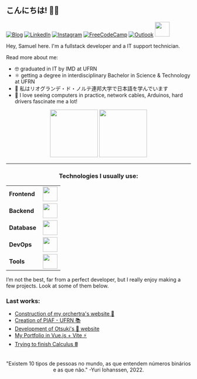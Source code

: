 ## こんにちは! 👋🏽

[![Blog](https://img.shields.io/badge/website-000000?style=for-the-badge&logo=About.me&logoColor=white)](https://fsbm.vercel.app)
[![LinkedIn](https://img.shields.io/badge/LinkedIn-0077B5?style=for-the-badge&logo=linkedin&logoColor=white)](https://www.linkedin.com/in/felipe-sbm/)
[![Instagram](https://img.shields.io/badge/Instagram-E4405F?style=for-the-badge&logo=instagram&logoColor=white)](https://instagram.com/felipe_sbm)
[![FreeCodeCamp](https://img.shields.io/badge/Freecodecamp-%23123.svg?&style=for-the-badge&logo=freecodecamp&logoColor=green)](https://www.freecodecamp.org/Felipe_SBM)
[![Outlook](https://img.shields.io/badge/Microsoft_Outlook-0078D4?style=for-the-badge&logo=microsoft-outlook&logoColor=white)](mailto:felipe.sbm@icloud.com)
<img height="40cm" src="https://media.tenor.com/REjeyuOJ2jEAAAAi/%D0%BA%D0%BE%D0%BB%D0%BE%D0%B1%D0%BE%D0%BAicq-emoji.gif">

<p font-size="14px">Hey, Samuel here. I'm a fullstack developer and a IT support technician.</p>
<p font-size="7px">Read more about me:</p>

  - 🤓 graduated in IT by IMD at UFRN
  - ⚛️ getting a degree in interdisciplinary Bachelor in Science & Technology at UFRN
  - 🔰 私はリオグランデ・ド・ノルテ連邦大学で日本語を学んでいます
  - 🤔 I love seeing computers in practice, network cables, Arduinos, hard drivers fascinate me a lot!

<div align="center"
  <a href="https://github.com/felipe-sbm">
  <img height="130em" src="https://github-readme-stats.vercel.app/api?username=felipe-sbm&show_icons=true&theme=graywhite&include_all_commits=true&count_private=true"/>
  <img height="130em" src="https://github-readme-stats.vercel.app/api/top-langs/?username=felipe-sbm&layout=compact&langs_count=8&theme=graywhite"/>
  </a>
</div>

------
<h3 align="center">Technologies I usually use:</h3>
<table align="center">
    <tr>
        <td style="font-weight: bold; padding-right: 10px; vertical-align: center;">Frontend</td>
        <td><img height="40" src="https://skillicons.dev/icons?i=bootstrap,electron,materialui,next,nuxtjs,react,sass,svelte,tailwind,ts,vite,vue"/></td>
    </tr>
    <tr>
        <td style="font-weight: bold; padding-right: 10px; vertical-align: center; border: none;">Backend</td>
        <td><img height="40" src="https://skillicons.dev/icons?i=cpp,cs,express,flask,java,julia,lua,net,nodejs,rails,ruby,spring"/></td>
    </tr>
    <tr>
        <td style="font-weight: bold; padding-right: 10px; vertical-align: center; border: none;">Database</td>
        <td><img height="40" src="https://skillicons.dev/icons?i=firebase,mariadb,mongodb,mysql,postgresql,sqlserver"/></td>
    </tr>
    <tr>
        <td style="font-weight: bold; padding-right: 10px; vertical-align: center; border: none;">DevOps</td>
        <td><img height="40" src="https://skillicons.dev/icons?i=aws,azure,docker,gcp,kubernetes"/></td>
    </tr>
      <tr>
        <td style="font-weight: bold; padding-right: 10px; vertical-align: center; border: none;">Tools</td>
        <td><img height="40" src="https://skillicons.dev/icons?i=blender,figma,linux,ps,ubuntu,vscode,visualstudio,wordpress"/></td>
    </tr>
</table>

I’m not the best, far from a perfect developer, but I really enjoy making a few projects. Look at some of them below.
### Last works:
- [Construction of my orchertra's website 🎼](https://github.com/felipe-sbm/shalom)
- [Creation of PIAF - UFRN 📚](https://github.com/felipe-sbm/piaf-ufrn)
- [Development of Otsuki's 🌄 website](https://github.com/otsuki.dev)
- [My Portfolio in Vue.js + Vite ⚡](https://fsbm.vercel.app)
- [Trying to finish Calculus 🖩](https://github.com/felipe-sbm/calculus)

##
<div align="center">
"Existem 10 tipos de pessoas no mundo, as que entendem números binários e as que não." -Yuri Iohanssen, 2022.
</div>
<!--
**felipe-sbm/felipe-sbm** is a ✨ _special_ ✨ repository because its `README.md` (this file) appears on your GitHub profile.

Here are some ideas to get you started:

- 🔭 I’m currently working on ...
- 🌱 I’m currently learning ...
- 👯 I’m looking to collaborate on ...
- 🤔 I’m looking for help with ...
- 💬 Ask me about ...
- 📫 How to reach me: ...
- 😄 Pronouns: ...
- ⚡ Fun fact: ...
-->
